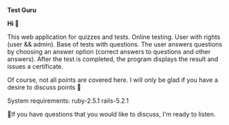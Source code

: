 **Test Guru**

**Hi 👋**

This web application for quizzes and tests.
Online testing.
User with rights (user && admin).
Base of tests with questions. The user answers questions by choosing an answer option (correct answers to questions and other answers).
After the test is completed, the program displays the result and issues a certificate.

Of course, not all points are covered here. I will only be glad if you have a desire to discuss points 🙌


System requirements:
ruby-2.5.1
rails-5.2.1

🥷If you have questions that you would like to discuss, I'm ready to listen.
